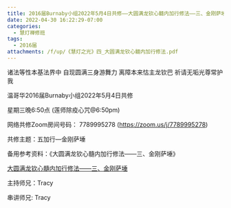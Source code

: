 ```yaml
---
title: 2016届Burnaby小组2022年5月4日共修——大圆满龙钦心髓内加行修法——三、金刚萨埵
date: 2022-04-30 16:22:29-07:00
categories:
  - 慧灯禅修班
tags:
  - 2016届
attachments: /f/up/《慧灯之光》四_大圆满龙钦心髓内加行修法.pdf
---
```

诸法等性本基法界中 自现圆满三身游舞力 离障本来怙主龙钦巴 祈请无垢光尊常护我

温哥华2016届Burnaby小组2022年5月4日共修

星期三晚6:50点 (莲师除疫心咒@6:50pm)

网络共修Zoom房间号码： 7789995278 (https://zoom.us/j/7789995278)

共修主题：五加行—金刚萨埵

备用参考资料：《大圆满龙钦心髓内加行修法——三、金刚萨埵》

[大圆满龙钦心髓内加行修法——三、金刚萨埵](https://s3.ca-central-1.wasabisys.com/hddata/f.huidengchanxiu.net/hdv/f/up/《慧灯之光》四_大圆满龙钦心髓内加行修法.pdf)

主持师兄：Tracy

串讲师兄: Tracy
